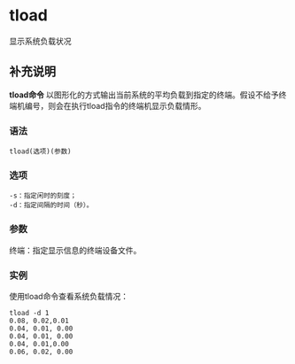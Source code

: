 # tload

显示系统负载状况

## 补充说明

**tload命令** 以图形化的方式输出当前系统的平均负载到指定的终端。假设不给予终端机编号，则会在执行tload指令的终端机显示负载情形。

### 语法

```text
tload(选项)(参数)
```

### 选项

```text
-s：指定闲时的刻度；
-d：指定间隔的时间（秒）。
```

### 参数

终端：指定显示信息的终端设备文件。

### 实例

使用tload命令查看系统负载情况：

```text
tload -d 1
0.08, 0.02,0.01
0.04, 0.01, 0.00
0.04, 0.01, 0.00
0.04, 0.01,0.00
0.06, 0.02, 0.00
```

